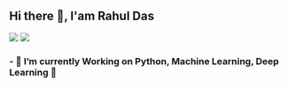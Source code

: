 ## Hi there 👋, I'am Rahul Das  

[![](https://img.shields.io/badge/LinkedIn-0077B5?style=for-the-badge&logo=linkedin&logoColor=white)](https://www.linkedin.com/in/contact-rahul/)
[![](https://img.shields.io/badge/Medium-12100E?style=for-the-badge&logo=medium&logoColor=white)](https://medium.com/@r.das699)

### - 👀 I’m currently Working on Python, Machine Learning, Deep Learning 🌱
 
